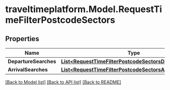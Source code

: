 
# traveltimeplatform.Model.RequestTimeFilterPostcodeSectors

## Properties

Name | Type | Description | Notes
------------ | ------------- | ------------- | -------------
**DepartureSearches** | [**List&lt;RequestTimeFilterPostcodeSectorsDepartureSearch&gt;**](RequestTimeFilterPostcodeSectorsDepartureSearch.md) |  | [optional] 
**ArrivalSearches** | [**List&lt;RequestTimeFilterPostcodeSectorsArrivalSearch&gt;**](RequestTimeFilterPostcodeSectorsArrivalSearch.md) |  | [optional] 

[[Back to Model list]](../README.md#documentation-for-models)
[[Back to API list]](../README.md#documentation-for-api-endpoints)
[[Back to README]](../README.md)


